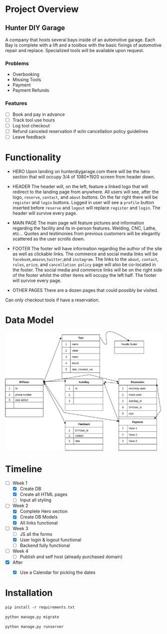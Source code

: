 # Project Overview

## Hunter DIY Garage

A company that hosts several bays inside of an automotive garage.  Each Bay is complete with a lift and a toolbox with the basic fixings of automotive repair and replace.  Specialized tools will be available upon request.

### Problems

- Overbooking
- Missing Tools
- Payment
- Payment Refunds

### Features

- [ ] Book and pay in advance
- [ ] Track tool use hours
- [ ] Log tool checkout
- [ ] Refund canceled reservation if w/in cancellation policy guidelines
- [ ] Leave feedback

# Functionality

- HERO
Upon landing on hunterdiygarage.com there will be the hero section that will occupy 3/4 of 1080*1920 screen from header down.  

- HEADER
The header will, on the left, feature a linked logo that will redirect to the landing page from anywhere.  All users will see, after the logo, `reserve`, `contact`, and `about` buttons.  On the far right there will be `register` and `login` buttons.  Logged in user will see a `profile` button inserted before `reserve` and `logout` will replace `register` and `login`.  The header will survive every page.

- MAIN PAGE
The main page will feature pictures and information regarding the facility and its in-person features.  Welding, CNC, Lathe, etc...  Quotes and testimonies from previous customers will be elegantly scattered as the user scrolls down. 

- FOOTER
The footer will have information regarding the author of the site as well as clickable links.  The commerce and social media links will be `facebook`,`amazon`,`twitter`,and `instagram`.  The links to the `about`, `contact`, `rules`, `price`, and `cancellation policy` page will also be co-located in the footer.  The social media and commerce links will be on the right side of the footer whilst the other items will occupy the left half.  The footer will survive every page.

- OTHER PAGES
There are a dozen pages that could possibly be visited.  

Can only checkout tools if have a reservation. 

# Data Model
![DB visual](capstone/capstone/static/img/DB_chart.png)

# Timeline

- [ ] Week 1
    - [X] Create DB
    - [X] Create all HTML pages
    - [ ] Input all styling
    
- [ ] Week 2
    - [X] Complete Hero section
    - [X] Create DB Models 
    - [X] All links functional

- [ ] Week 3
    - [ ] JS all the forms
    - [X] User login & logout functional
    - [ ] Backend fully functional 

- [ ] Week 4
    - [ ] Publish and self host (already purchased domain)

- [X] After
    - [X] Use a Calendar for picking the dates


# Installation

`pip install -r requirements.txt`

`python manage.py migrate`

`python manage.py runserver`

